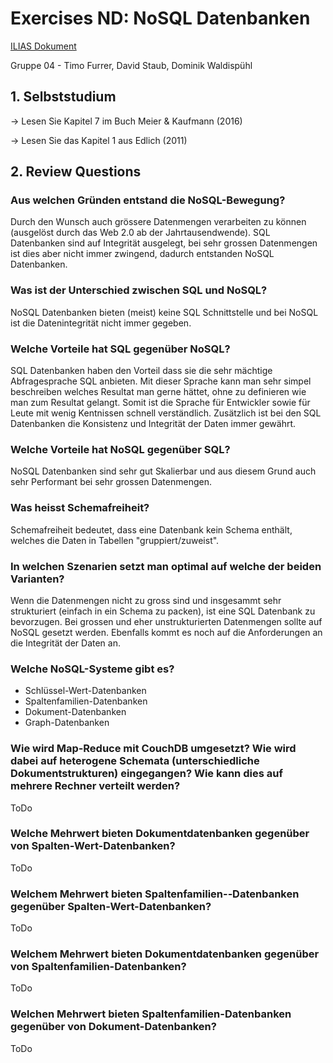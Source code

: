 # Exercises ND: NoSQL Datenbanken

[ILIAS Dokument](https://elearning.hslu.ch/ilias/goto.php?target=file_3714656_download)

Gruppe 04 - Timo Furrer, David Staub, Dominik Waldispühl

## 1. Selbststudium

-> Lesen Sie Kapitel 7 im Buch Meier & Kaufmann (2016)

-> Lesen Sie das Kapitel 1 aus Edlich (2011)

## 2. Review Questions

### Aus welchen Gründen entstand die NoSQL-Bewegung?

Durch den Wunsch auch grössere Datenmengen verarbeiten zu können (ausgelöst durch das Web 2.0 ab der Jahrtausendwende). SQL Datenbanken sind auf Integrität ausgelegt, bei sehr grossen Datenmengen ist dies aber nicht immer zwingend, dadurch entstanden NoSQL Datenbanken.

### Was ist der Unterschied zwischen SQL und NoSQL?

NoSQL Datenbanken bieten (meist) keine SQL Schnittstelle und bei NoSQL ist die Datenintegrität nicht immer gegeben.

### Welche Vorteile hat SQL gegenüber NoSQL?

SQL Datenbanken haben den Vorteil dass sie die sehr mächtige Abfragesprache SQL anbieten. Mit dieser Sprache kann man sehr simpel beschreiben welches Resultat man gerne hättet, ohne zu definieren wie man zum Resultat gelangt. Somit ist die Sprache für Entwickler sowie für Leute mit wenig Kentnissen schnell verständlich. Zusätzlich ist bei den SQL Datenbanken die Konsistenz und Integrität der Daten immer gewährt.

### Welche Vorteile hat NoSQL gegenüber SQL?

NoSQL Datenbanken sind sehr gut Skalierbar und aus diesem Grund auch sehr Performant bei sehr grossen Datenmengen.

### Was heisst Schemafreiheit?

Schemafreiheit bedeutet, dass eine Datenbank kein Schema enthält, welches die Daten in Tabellen "gruppiert/zuweist". 

### In welchen Szenarien setzt man optimal auf welche der beiden Varianten?

Wenn die Datenmengen nicht zu gross sind und insgesammt sehr strukturiert (einfach in ein Schema zu packen), ist eine SQL Datenbank zu bevorzugen. Bei grossen und eher unstrukturierten Datenmengen sollte auf NoSQL gesetzt werden. Ebenfalls kommt es noch auf die Anforderungen an die Integrität der Daten an.

### Welche NoSQL-Systeme gibt es?

* Schlüssel-Wert-Datenbanken
* Spaltenfamilien-Datenbanken
* Dokument-Datenbanken
* Graph-Datenbanken

### Wie wird Map‐Reduce mit CouchDB umgesetzt? Wie wird dabei auf heterogene Schemata (unterschiedliche Dokumentstrukturen) eingegangen? Wie kann dies auf mehrere Rechner verteilt werden?

ToDo

### Welche Mehrwert bieten Dokumentdatenbanken gegenüber von Spalten-Wert-Datenbanken? 

ToDo

### Welchem Mehrwert bieten Spaltenfamilien-­‐Datenbanken gegenüber Spalten-Wert-Datenbanken? 

ToDo

### Welchem Mehrwert bieten Dokumentdatenbanken gegenüber von Spaltenfamilien-Datenbanken? 

ToDo

### Welchen Mehrwert bieten Spaltenfamilien-Datenbanken gegenüber von Dokument-Datenbanken?

ToDo
